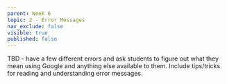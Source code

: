 ```yaml
---
parent: Week 6
topic: 2 - Error Messages
nav_exclude: false
visible: true
published: false
---
```


TBD - have a few different errors and ask students to figure out what they mean using Google and anything else available to them. Include tips/tricks for reading and understanding error messages.